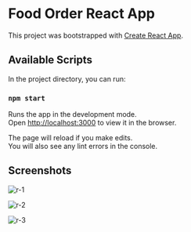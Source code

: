 # Food Order React App

This project was bootstrapped with [Create React App](https://github.com/facebook/create-react-app).

## Available Scripts

In the project directory, you can run:

### `npm start`

Runs the app in the development mode.\
Open [http://localhost:3000](http://localhost:3000) to view it in the browser.

The page will reload if you make edits.\
You will also see any lint errors in the console.

## Screenshots

![r-1](https://user-images.githubusercontent.com/75676842/122669418-a9635d00-d1d6-11eb-9936-edabaaa63682.png)

![r-2](https://user-images.githubusercontent.com/75676842/122669429-b718e280-d1d6-11eb-8818-dd41eba82cc6.png)

![r-3](https://user-images.githubusercontent.com/75676842/122669436-c39d3b00-d1d6-11eb-8497-5649a3441d72.png)
